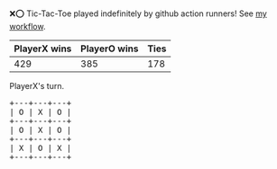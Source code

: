 :x::o: Tic-Tac-Toe played indefinitely by github action runners! See [my workflow](.github/workflows/play.yaml).

|PlayerX wins|PlayerO wins|Ties|
|-|-|-|
|429|385|178|

PlayerX's turn.

<pre>
+---+---+---+
| O | X | O |
+---+---+---+
| O | X | O |
+---+---+---+
| X | O | X |
+---+---+---+
</pre>